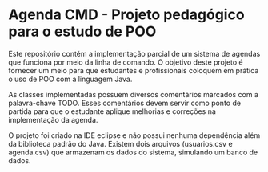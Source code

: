 # Agenda CMD - Projeto pedagógico para o estudo de POO

Este repositório contém a implementação parcial de um sistema de agendas que funciona por meio da linha de comando.
O objetivo deste projeto é fornecer um meio para que estudantes e profissionais coloquem em prática o uso de POO com a linguagem Java.

As classes implementadas possuem diversos comentários marcados com a palavra-chave TODO. Esses comentários devem servir como ponto de partida para que o estudante aplique melhorias e correções na implementação da agenda.

O projeto foi criado na IDE eclipse e não possui nenhuma dependência além da biblioteca padrão do Java.
Existem dois arquivos (usuarios.csv e agenda.csv) que armazenam os dados do sistema, simulando um banco de dados. 